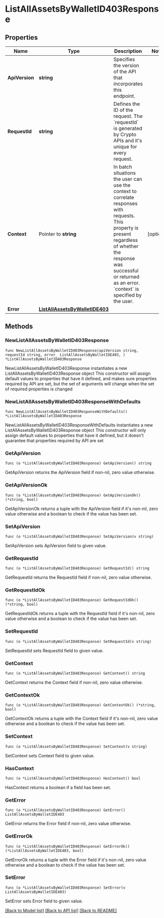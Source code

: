 # ListAllAssetsByWalletID403Response

## Properties

Name | Type | Description | Notes
------------ | ------------- | ------------- | -------------
**ApiVersion** | **string** | Specifies the version of the API that incorporates this endpoint. | 
**RequestId** | **string** | Defines the ID of the request. The &#x60;requestId&#x60; is generated by Crypto APIs and it&#39;s unique for every request. | 
**Context** | Pointer to **string** | In batch situations the user can use the context to correlate responses with requests. This property is present regardless of whether the response was successful or returned as an error. &#x60;context&#x60; is specified by the user. | [optional] 
**Error** | [**ListAllAssetsByWalletIDE403**](ListAllAssetsByWalletIDE403.md) |  | 

## Methods

### NewListAllAssetsByWalletID403Response

`func NewListAllAssetsByWalletID403Response(apiVersion string, requestId string, error_ ListAllAssetsByWalletIDE403, ) *ListAllAssetsByWalletID403Response`

NewListAllAssetsByWalletID403Response instantiates a new ListAllAssetsByWalletID403Response object
This constructor will assign default values to properties that have it defined,
and makes sure properties required by API are set, but the set of arguments
will change when the set of required properties is changed

### NewListAllAssetsByWalletID403ResponseWithDefaults

`func NewListAllAssetsByWalletID403ResponseWithDefaults() *ListAllAssetsByWalletID403Response`

NewListAllAssetsByWalletID403ResponseWithDefaults instantiates a new ListAllAssetsByWalletID403Response object
This constructor will only assign default values to properties that have it defined,
but it doesn't guarantee that properties required by API are set

### GetApiVersion

`func (o *ListAllAssetsByWalletID403Response) GetApiVersion() string`

GetApiVersion returns the ApiVersion field if non-nil, zero value otherwise.

### GetApiVersionOk

`func (o *ListAllAssetsByWalletID403Response) GetApiVersionOk() (*string, bool)`

GetApiVersionOk returns a tuple with the ApiVersion field if it's non-nil, zero value otherwise
and a boolean to check if the value has been set.

### SetApiVersion

`func (o *ListAllAssetsByWalletID403Response) SetApiVersion(v string)`

SetApiVersion sets ApiVersion field to given value.


### GetRequestId

`func (o *ListAllAssetsByWalletID403Response) GetRequestId() string`

GetRequestId returns the RequestId field if non-nil, zero value otherwise.

### GetRequestIdOk

`func (o *ListAllAssetsByWalletID403Response) GetRequestIdOk() (*string, bool)`

GetRequestIdOk returns a tuple with the RequestId field if it's non-nil, zero value otherwise
and a boolean to check if the value has been set.

### SetRequestId

`func (o *ListAllAssetsByWalletID403Response) SetRequestId(v string)`

SetRequestId sets RequestId field to given value.


### GetContext

`func (o *ListAllAssetsByWalletID403Response) GetContext() string`

GetContext returns the Context field if non-nil, zero value otherwise.

### GetContextOk

`func (o *ListAllAssetsByWalletID403Response) GetContextOk() (*string, bool)`

GetContextOk returns a tuple with the Context field if it's non-nil, zero value otherwise
and a boolean to check if the value has been set.

### SetContext

`func (o *ListAllAssetsByWalletID403Response) SetContext(v string)`

SetContext sets Context field to given value.

### HasContext

`func (o *ListAllAssetsByWalletID403Response) HasContext() bool`

HasContext returns a boolean if a field has been set.

### GetError

`func (o *ListAllAssetsByWalletID403Response) GetError() ListAllAssetsByWalletIDE403`

GetError returns the Error field if non-nil, zero value otherwise.

### GetErrorOk

`func (o *ListAllAssetsByWalletID403Response) GetErrorOk() (*ListAllAssetsByWalletIDE403, bool)`

GetErrorOk returns a tuple with the Error field if it's non-nil, zero value otherwise
and a boolean to check if the value has been set.

### SetError

`func (o *ListAllAssetsByWalletID403Response) SetError(v ListAllAssetsByWalletIDE403)`

SetError sets Error field to given value.



[[Back to Model list]](../README.md#documentation-for-models) [[Back to API list]](../README.md#documentation-for-api-endpoints) [[Back to README]](../README.md)


